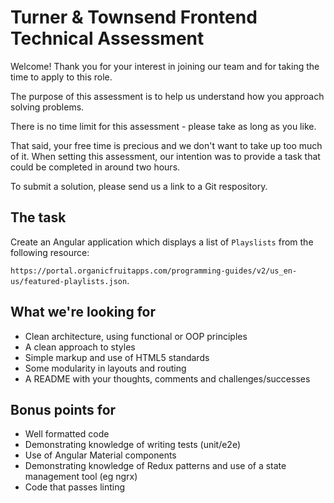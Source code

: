 # Turner & Townsend Frontend Technical Assessment

Welcome! Thank you for your interest in joining our team and for taking the time to apply to this role. 

The purpose of this assessment is to help us understand how you approach solving problems. 

There is no time limit for this assessment - please take as long as you like. 

That said, your free time is precious and we don't want to take up too much of it. When setting this assessment, our intention was to provide a task that could be completed in around two hours.

To submit a solution, please send us a link to a Git respository.

## The task

Create an Angular application which displays a list of `Playslists` from the following resource:

 `https://portal.organicfruitapps.com/programming-guides/v2/us_en-us/featured-playlists.json`.


## What we're looking for

- Clean architecture, using functional or OOP principles
- A clean approach to styles
- Simple markup and use of HTML5 standards
- Some modularity in layouts and routing
- A README with your thoughts, comments and challenges/successes
  

## Bonus points for

- Well formatted code
- Demonstrating knowledge of writing tests (unit/e2e)
- Use of Angular Material components
- Demonstrating knowledge of Redux patterns and use of a state management tool (eg ngrx)
- Code that passes linting
